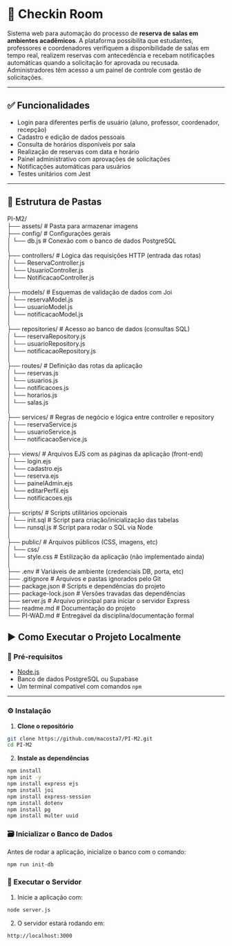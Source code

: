 # 🏫 Checkin Room

Sistema web para automação do processo de **reserva de salas em ambientes acadêmicos**. A plataforma possibilita que estudantes, professores e coordenadores verifiquem a disponibilidade de salas em tempo real, realizem reservas com antecedência e recebam notificações automáticas quando a solicitação for aprovada ou recusada. Administradores têm acesso a um painel de controle com gestão de solicitações.

---

## ✅ Funcionalidades

- Login para diferentes perfis de usuário (aluno, professor, coordenador, recepção)
- Cadastro e edição de dados pessoais
- Consulta de horários disponíveis por sala
- Realização de reservas com data e horário
- Painel administrativo com aprovações de solicitações
- Notificações automáticas para usuários
- Testes unitários com Jest

---

## 📁 Estrutura de Pastas

PI-M2/              
├── assets/                        # Pasta para armazenar imagens        
├── config/                        # Configurações gerais                      
│   └── db.js                      # Conexão com o banco de dados PostgreSQL                     
│                     
├── controllers/                   # Lógica das requisições HTTP (entrada das rotas)                  
│   └── ReservaController.js                         
│   └── UsuarioController.js                    
│   └── NotificacaoController.js                            
│                            
├── models/                        # Esquemas de validação de dados com Joi                     
│   └── reservaModel.js                            
│   └── usuarioModel.js                                 
│   └── notificacaoModel.js                                  
│                             
├── repositories/                  # Acesso ao banco de dados (consultas SQL)                          
│   └── reservaRepository.js                                 
│   └── usuarioRepository.js                                       
│   └── notificacaoRepository.js                         
│                                    
├── routes/                        # Definição das rotas da aplicação                                  
│   └── reservas.js                                                
│   └── usuarios.js                                       
│   └── notificacoes.js                                   
│   └── horarios.js                                               
│   └── salas.js                                                   
│                                              
├── services/                      # Regras de negócio e lógica entre controller e repository                                       
│   └── reservaService.js                                        
│   └── usuarioService.js                                                     
│   └── notificacaoService.js                                                              
│                                                              
├── views/                         # Arquivos EJS com as páginas da aplicação (front-end)                                          
│   └── login.ejs                                              
│   └── cadastro.ejs                                                
│   └── reserva.ejs                                                 
│   └── painelAdmin.ejs                                                    
│   └── editarPerfil.ejs                                       
│   └── notificacoes.ejs                                                
│                                     
├── scripts/                       # Scripts utilitários opcionais                                           
│   └── init.sql                   # Script para criação/inicialização das tabelas                                     
│   └── runsql.js                  # Script para rodar o SQL via Node                                      
│                                        
├── public/                        # Arquivos públicos (CSS, imagens, etc)                          
│   └── css/                                         
│       └── style.css              # Estilização da aplicação (não implementado ainda)                                            
│                                    
├── .env                           # Variáveis de ambiente (credenciais DB, porta, etc)                                         
├── .gitignore                     # Arquivos e pastas ignorados pelo Git                                         
├── package.json                   # Scripts e dependências do projeto                                              
├── package-lock.json              # Versões travadas das dependências                                                   
├── server.js                      # Arquivo principal para iniciar o servidor Express                                        
├── readme.md                      # Documentação do projeto                                           
└── PI-WAD.md                      # Entregável da disciplina/documentação formal                                    
  

## ▶️ Como Executar o Projeto Localmente

### 🔧 Pré-requisitos

- [Node.js](https://nodejs.org/)
- Banco de dados PostgreSQL ou Supabase
- Um terminal compatível com comandos `npm`

---

### ⚙️ Instalação

1. **Clone o repositório**

```bash
git clone https://github.com/macosta7/PI-M2.git
cd PI-M2
```  

2. **Instale as dependências**
```bash
npm install
npm init -y
npm install express ejs
npm install joi
npm install express-session
npm install dotenv
npm install pg
npm install multer uuid
```  

### 🗃️ Inicializar o Banco de Dados

Antes de rodar a aplicação, inicialize o banco com o comando:

```bash
npm run init-db
```

### 🚀 Executar o Servidor

1. Inicie a aplicação com:

```bash
node server.js
```

2. O servidor estará rodando em:

```arduino
http://localhost:3000
```

